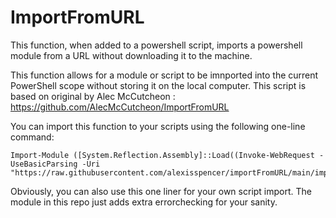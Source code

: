 # ImportFromURL

This function, when added to a powershell script, imports a powershell module from a URL without downloading it to the machine.

This function allows for a module or script to be imnported into the current PowerShell scope without storing it on the local computer.
This script is based on original by Alec McCutcheon : https://github.com/AlecMcCutcheon/ImportFromURL

You can import this function to your scripts using the following one-line command:

```
Import-Module ([System.Reflection.Assembly]::Load((Invoke-WebRequest -UseBasicParsing -Uri "https://raw.githubusercontent.com/alexisspencer/importFromURL/main/importfromURL.psm1").content))
```

Obviously, you can also use this one liner for your own script import.  The module in this repo just adds extra errorchecking for your sanity.
